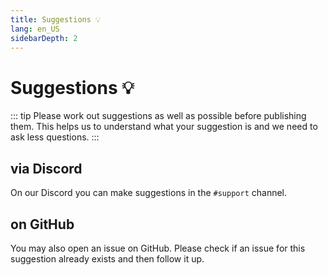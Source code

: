 ```yaml
---
title: Suggestions 💡
lang: en_US
sidebarDepth: 2
---
```


# Suggestions :bulb:
::: tip
Please work out suggestions as well as possible before publishing them. This helps us to understand what your suggestion is and we need to ask less questions.
:::

## via Discord
On our <a :href="$themeConfig.variables.discord" target="_blank">Discord</a> you can make suggestions in the <a :href="$themeConfig.variables.discord_support" target="_blank">`#support`</a> channel.

## on GitHub
You may also open an issue on <a :href="$themeConfig.variables.github + '/issues'" target="_blank">GitHub</a>. Please check if an issue for this suggestion already exists and then follow it up.
